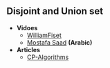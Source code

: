 ## Disjoint and Union set

+ **Vidoes**
  + [WilliamFiset](https://www.youtube.com/playlist?list=PLDV1Zeh2NRsBI1C-mR6ZhHTyfoEJWlxvq)
  + [Mostafa Saad](https://www.youtube.com/watch?v=HQ5ANfzSDn0&t=623s) **(Arabic)**
+ **Articles**
  + [CP-Algorithms](https://cp-algorithms.com/data_structures/disjoint_set_union.html)
